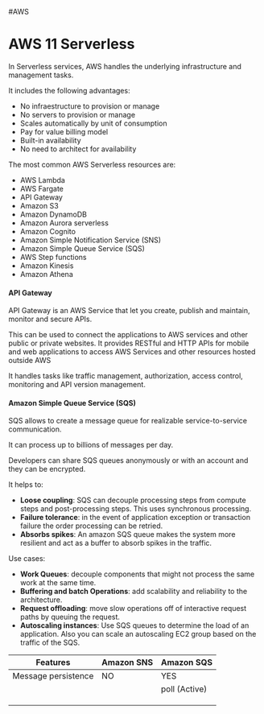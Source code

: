 #AWS

# AWS 11 Serverless

In Serverless services, AWS handles the underlying infrastructure and management tasks.  

It includes the following advantages: 

* No infraestructure to provision or manage
* No servers to provision or manage
* Scales automatically by unit of consumption
* Pay for value billing model
* Built-in availability
* No need to architect for availability

The most common AWS Serverless resources are: 

* AWS Lambda
* AWS Fargate
* API Gateway
* Amazon S3
* Amazon DynamoDB
* Amazon Aurora serverless
* Amazon Cognito
* Amazon Simple Notification Service (SNS)
* Amazon Simple Queue Service (SQS)
* AWS Step functions
* Amazon Kinesis 
* Amazon Athena

#### API Gateway 

API Gateway is an AWS Service that let you create, publish and maintain, monitor and secure APIs. 

This can be used to connect the applications to AWS services and other public or private websites. It provides RESTful and HTTP APIs for mobile and web applications to access AWS Services and other resources hosted outside AWS

It handles tasks like traffic management, authorization, access control, monitoring and API version management. 

#### Amazon Simple Queue Service (SQS)

SQS allows to create a message queue for realizable service-to-service communication. 

It can process up to billions of messages per day. 

Developers can share SQS queues anonymously or with an account and they can be encrypted. 

It helps to: 

* **Loose coupling**: SQS can decouple processing steps from compute steps and post-processing steps. This uses synchronous processing. 
* **Failure tolerance**: in the event of application exception or transaction failure the order processing can be retried. 
* **Absorbs spikes**: An amazon SQS queue makes the system more resilient and act as a buffer to absorb spikes in the traffic. 

Use cases:

* **Work Queues**: decouple components that might not process the same work at the same time. 
* **Buffering and batch Operations**: add scalability and reliability to the architecture. 
* **Request offloading**: move slow operations off of interactive request paths by queuing the request. 
* **Autoscaling instances**: Use SQS queues to determine the load of an application. Also you can scale an autoscaling EC2 group based on the traffic of the SQS. 



| Features            | Amazon SNS | Amazon SQS    |
| ------------------- | ---------- | ------------- |
| Message persistence | NO         | YES           |
|                     |            | poll (Active) |
|                     |            |               |
|                     |            |               |
|                     |            |               |
